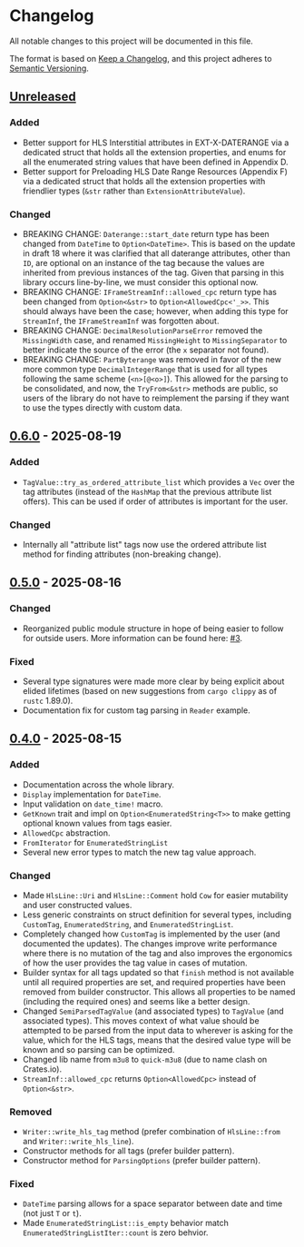 # Changelog

All notable changes to this project will be documented in this file.

The format is based on [Keep a Changelog], and this project adheres to
[Semantic Versioning].

[Keep a Changelog]: https://keepachangelog.com/en/1.1.0/
[Semantic Versioning]: https://semver.org/spec/v2.0.0.html

## [Unreleased]

### Added
- Better support for HLS Interstitial attributes in EXT-X-DATERANGE via
  a dedicated struct that holds all the extension properties, and enums
  for all the enumerated string values that have been defined in
  Appendix D.
- Better support for Preloading HLS Date Range Resources (Appendix F)
  via a dedicated struct that holds all the extension properties with
  friendlier types (`&str` rather than `ExtensionAttributeValue`).

### Changed

- BREAKING CHANGE: `Daterange::start_date` return type has been changed
  from `DateTime` to `Option<DateTime>`. This is based on the update in
  draft 18 where it was clarified that all daterange attributes, other
  than `ID`, are optional on an instance of the tag because the values
  are inherited from previous instances of the tag. Given that parsing
  in this library occurs line-by-line, we must consider this optional
  now.
- BREAKING CHANGE: `IFrameStreamInf::allowed_cpc` return type has been
  changed from `Option<&str>` to `Option<AllowedCpc<'_>>`. This should
  always have been the case; however, when adding this type for
  `StreamInf`, the `IFrameStreamInf` was forgotten about.
- BREAKING CHANGE: `DecimalResolutionParseError` removed the
  `MissingWidth` case, and renamed `MissingHeight` to `MissingSeparator`
  to better indicate the source of the error (the `x` separator not
  found).
- BREAKING CHANGE: `PartByterange` was removed in favor of the new more
  common type `DecimalIntegerRange` that is used for all types following
  the same scheme (`<n>[@<o>]`). This allowed for the parsing to be
  consolidated, and now, the `TryFrom<&str>` methods are public, so
  users of the library do not have to reimplement the parsing if they
  want to use the types directly with custom data.

## [0.6.0] - 2025-08-19

### Added

- `TagValue::try_as_ordered_attribute_list` which provides a `Vec` over
  the tag attributes (instead of the `HashMap` that the previous
  attribute list offers). This can be used if order of attributes is
  important for the user.

### Changed

- Internally all "attribute list" tags now use the ordered attribute
  list method for finding attributes (non-breaking change).

## [0.5.0] - 2025-08-16

### Changed
- Reorganized public module structure in hope of being easier to follow
  for outside users. More information can be found here: [#3].

### Fixed
- Several type signatures were made more clear by being explicit about
  elided lifetimes (based on new suggestions from `cargo clippy` as of
  `rustc` 1.89.0).
- Documentation fix for custom tag parsing in `Reader` example.

[#3]: https://github.com/theRealRobG/m3u8/pull/3

## [0.4.0] - 2025-08-15

### Added

- Documentation across the whole library.
- `Display` implementation for `DateTime`.
- Input validation on `date_time!` macro.
- `GetKnown` trait and impl on `Option<EnumeratedString<T>>` to make
  getting optional known values from tags easier.
- `AllowedCpc` abstraction.
- `FromIterator` for `EnumeratedStringList`
- Several new error types to match the new tag value approach.

### Changed

- Made `HlsLine::Uri` and `HlsLine::Comment` hold `Cow` for easier
  mutability and user constructed values.
- Less generic constraints on struct definition for several types,
  including `CustomTag`, `EnumeratedString`, and `EnumeratedStringList`.
- Completely changed how `CustomTag` is implemented by the user (and
  documented the updates). The changes improve write performance where
  there is no mutation of the tag and also improves the ergonomics of
  how the user provides the tag value in cases of mutation.
- Builder syntax for all tags updated so that `finish` method is not
  available until all required properties are set, and required
  properties have been removed from builder constructor. This allows all
  properties to be named (including the required ones) and seems like a
  better design.
- Changed `SemiParsedTagValue` (and associated types) to `TagValue` (and
  associated types). This moves context of what value should be
  attempted to be parsed from the input data to wherever is asking for
  the value, which for the HLS tags, means that the desired value type
  will be known and so parsing can be optimized.
- Changed lib name from `m3u8` to `quick-m3u8` (due to name clash on
  Crates.io).
- `StreamInf::allowed_cpc` returns `Option<AllowedCpc>` instead of
  `Option<&str>`.

### Removed

- `Writer::write_hls_tag` method (prefer combination of `HlsLine::from`
  and `Writer::write_hls_line`).
- Constructor methods for all tags (prefer builder pattern).
- Constructor method for `ParsingOptions` (prefer builder pattern).

### Fixed

- `DateTime` parsing allows for a space separator between date and time
  (not just `T` or `t`).
- Made `EnumeratedStringList::is_empty` behavior match
  `EnumeratedStringListIter::count` is zero behvior.

[unreleased]: https://github.com/theRealRobG/m3u8/compare/0.6.0...HEAD
[0.6.0]: https://github.com/theRealRobG/m3u8/compare/0.5.0...0.6.0
[0.5.0]: https://github.com/theRealRobG/m3u8/compare/0.4.0...0.5.0
[0.4.0]: https://github.com/theRealRobG/m3u8/releases/tag/0.4.0